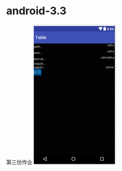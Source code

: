 # android-3.3
第三份作业
![image text](https://raw.githubusercontent.com/chubenwuxia/android-3.3/master/TIM%E5%9B%BE%E7%89%8720180404211300.png)
